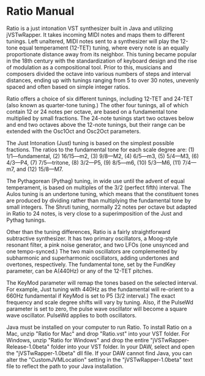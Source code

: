 # Ratio Manual

Ratio is a just intonation VST synthesizer built in Java and utilizing jVSTwRapper. It takes incoming MIDI notes and maps them to different tunings. Left unaltered, MIDI notes sent to a synthesizer will play the 12-tone equal temperament (12-TET) tuning, where every note is an equally proportionate distance away from its neighbor. This tuning became popular in the 18th century with the standardization of keyboard design and the rise of modulation as a compositional tool. Prior to this, musicians and composers divided the octave into various numbers of steps and interval distances, ending up with tunings ranging from 5 to over 30 notes, unevenly spaced and often based on simple integer ratios.

Ratio offers a choice of six different tunings, including 12-TET and 24-TET (also known as quarter-tone tuning.) The other four tunings, all of which contain 12 or 24 notes per octave, are based on a fundamental tone multiplied by small fractions. The 24-note tunings start two octaves below and end two octaves above the 12-note tunings, but their range can be extended with the Osc1Oct and Osc2Oct parameters.

The Just Intonation (Just) tuning is based on the simplest possible fractions. The ratios to the fundamental tone for each scale degree are: (1) 1/1—fundamental, (2) 16/15—m2, (3) 9/8—M2, (4) 6/5—m3, (5) 5/4—M3, (6) 4/3—P4, (7) 7/5—tritone, (8) 3/2—P5, (9) 8/5—m6, (10) 5/3—M6, (11) 7/4—m7,  and (12) 15/8—M7.

The Pythagorean (Pythag) tuning, in wide use until the advent of equal temperament, is based on multiples of the 3/2 (perfect fifth) interval. The Aulos tuning is an undertone tuning, which means that the constituent tones are produced by dividing rather than multiplying the fundamental tone by small integers. The Shruti tuning, normally 22 notes per octave but adapted in Ratio to 24 notes, is very close to a superimposition of the Just and Pythag tunings.

Other than the tuning differences, Ratio is a fairly straightforward subtractive synthesizer. It has two primary oscillators, a Moog-style resonant filter, a pink noise generator, and two LFOs (one unsynced and one tempo-synced.) The two main oscillators are complemented by subharmonic and superharmonic oscillators, adding undertones and overtones, respectively. The fundamental tone, set by the FundKey parameter, can be A(440Hz) or any of the 12-TET pitches.

The KeyMod parameter will remap the tones based on the selected interval. For example, Just tuning with 440Hz as the fundamental will re-orient to a 660Hz fundamental if KeyMod is set to P5 (3/2 interval.) The exact frequency and scale degree shifts will vary by tuning.
Also, if the PulseWd parameter is set to zero, the pulse wave oscillator will become a square wave oscillator. PulseWd applies to both oscillators.

Java must be installed on your computer to run Ratio. To install Ratio on a Mac, unzip "Ratio for Mac" and drop "Ratio.vst" into your VST folder. For Windows, unzip "Ratio for Windows" and drop the entire "jVSTwRapper-Release-1.0beta" folder into your VST folder. In your DAW, select and open the "jVSTwRapper-1.0beta" dll file. If your DAW cannot find Java, you can alter the "CustomJVMLocation" setting in the "jVSTwRapper-1.0beta" text file to reflect the path to your Java installation.
